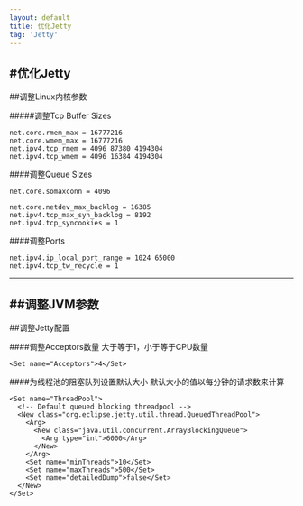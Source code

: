 ```yaml
---
layout: default
title: 优化Jetty
tag: 'Jetty'
---
```


#优化Jetty
---

##调整Linux内核参数

#####调整Tcp Buffer Sizes


	net.core.rmem_max = 16777216
	net.core.wmem_max = 16777216
	net.ipv4.tcp_rmem = 4096 87380 4194304
	net.ipv4.tcp_wmem = 4096 16384 4194304


####调整Queue Sizes


	net.core.somaxconn = 4096

	net.core.netdev_max_backlog = 16385
	net.ipv4.tcp_max_syn_backlog = 8192
	net.ipv4.tcp_syncookies = 1


####调整Ports


	net.ipv4.ip_local_port_range = 1024 65000
	net.ipv4.tcp_tw_recycle = 1


---
##调整JVM参数
---


##调整Jetty配置

####调整Acceptors数量
大于等于1，小于等于CPU数量


	<Set name="Acceptors">4</Set>


####为线程池的阻塞队列设置默认大小
默认大小的值以每分钟的请求数来计算


	<Set name="ThreadPool">
      <!-- Default queued blocking threadpool -->
      <New class="org.eclipse.jetty.util.thread.QueuedThreadPool">
        <Arg>
          <New class="java.util.concurrent.ArrayBlockingQueue">
            <Arg type="int">6000</Arg>
          </New>
        </Arg>
        <Set name="minThreads">10</Set>
        <Set name="maxThreads">500</Set>
        <Set name="detailedDump">false</Set>
      </New>
    </Set>
